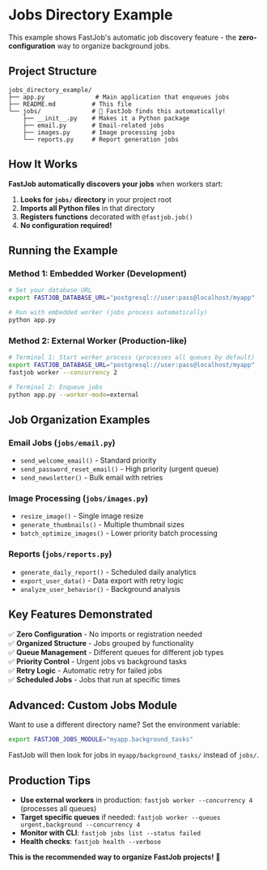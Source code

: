 # Jobs Directory Example

This example shows FastJob's automatic job discovery feature - the **zero-configuration** way to organize background jobs.

## Project Structure

```
jobs_directory_example/
├── app.py              # Main application that enqueues jobs
├── README.md          # This file
└── jobs/              # 🎯 FastJob finds this automatically!
    ├── __init__.py    # Makes it a Python package
    ├── email.py       # Email-related jobs
    ├── images.py      # Image processing jobs
    └── reports.py     # Report generation jobs
```

## How It Works

**FastJob automatically discovers your jobs** when workers start:

1. **Looks for `jobs/` directory** in your project root
2. **Imports all Python files** in that directory  
3. **Registers functions** decorated with `@fastjob.job()`
4. **No configuration required!**

## Running the Example

### Method 1: Embedded Worker (Development)

```bash
# Set your database URL
export FASTJOB_DATABASE_URL="postgresql://user:pass@localhost/myapp"

# Run with embedded worker (jobs process automatically)
python app.py
```

### Method 2: External Worker (Production-like)

```bash
# Terminal 1: Start worker process (processes all queues by default)
export FASTJOB_DATABASE_URL="postgresql://user:pass@localhost/myapp"
fastjob worker --concurrency 2

# Terminal 2: Enqueue jobs
python app.py --worker-mode=external
```

## Job Organization Examples

### Email Jobs (`jobs/email.py`)
- `send_welcome_email()` - Standard priority
- `send_password_reset_email()` - High priority (urgent queue)
- `send_newsletter()` - Bulk email with retries

### Image Processing (`jobs/images.py`) 
- `resize_image()` - Single image resize
- `generate_thumbnails()` - Multiple thumbnail sizes
- `batch_optimize_images()` - Lower priority batch processing

### Reports (`jobs/reports.py`)
- `generate_daily_report()` - Scheduled daily analytics
- `export_user_data()` - Data export with retry logic
- `analyze_user_behavior()` - Background analysis

## Key Features Demonstrated

✅ **Zero Configuration** - No imports or registration needed  
✅ **Organized Structure** - Jobs grouped by functionality  
✅ **Queue Management** - Different queues for different job types  
✅ **Priority Control** - Urgent jobs vs background tasks  
✅ **Retry Logic** - Automatic retry for failed jobs  
✅ **Scheduled Jobs** - Jobs that run at specific times  

## Advanced: Custom Jobs Module

Want to use a different directory name? Set the environment variable:

```bash
export FASTJOB_JOBS_MODULE="myapp.background_tasks"
```

FastJob will then look for jobs in `myapp/background_tasks/` instead of `jobs/`.

## Production Tips

- **Use external workers** in production: `fastjob worker --concurrency 4` (processes all queues)
- **Target specific queues** if needed: `fastjob worker --queues urgent,background --concurrency 4`
- **Monitor with CLI**: `fastjob jobs list --status failed`
- **Health checks**: `fastjob health --verbose`

**This is the recommended way to organize FastJob projects!** 🚀